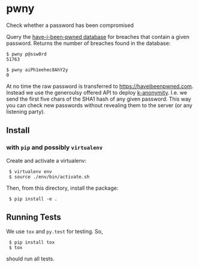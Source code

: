 # pwny
Check whether a password has been compromised

Query the [have-i-been-pwned database](https://haveibeenpwned.com) for breaches
that contain a given password. Returns the number of breaches found in the
database:

    $ pwny p@ssw0rd
    51763

    $ pwny aiPh1eehec8AhY2y
    0

At no time the raw password is transferred to https://haveibeenpwned.com.
Instead we use the generoulsy offered API to deploy
[k-anonymity](https://en.wikipedia.org/wiki/K-anonymity). I.e. we send the
first five chars of the SHA1 hash of any given password. This way you can check
new passwords without revealing them to the server (or any listening party).

## Install

### with `pip` and possibly `virtualenv`

Create and activate a virtualenv:

     $ virtualenv env
     $ source ./env/bin/activate.sh

Then, from this directory, install the package:

     $ pip install -e .


## Running Tests

We use `tox` and `py.test` for testing. So,

     $ pip install tox
     $ tox

should run all tests.

